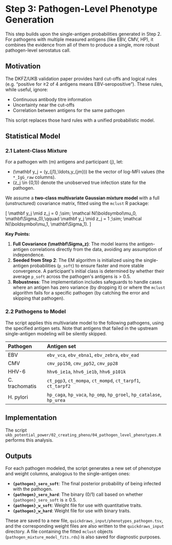 # Step 3: Pathogen-Level Phenotype Generation

This step builds upon the single-antigen probabilities generated in Step 2. For pathogens with multiple measured antigens (like EBV, CMV, HP), it combines the evidence from all of them to produce a single, more robust pathogen-level serostatus call.

## Motivation

The DKFZ/UKB validation paper provides hard cut-offs and logical rules (e.g. “positive for ≥2 of 4 antigens means EBV-seropositive”). These rules, while useful, ignore:

*   Continuous antibody titre information
*   Uncertainty near the cut-offs
*   Correlation between antigens for the same pathogen

This script replaces those hard rules with a unified probabilistic model.

## Statistical Model

### 2.1 Latent-Class Mixture

For a pathogen with \(m\) antigens and participant \(j\), let:

*   \(\mathbf y_j = (y_{j1},\ldots,y_{jm})\) be the vector of log-MFI values (the `*_IgG_raw` columns).
*   \(z_j \in \{0,1\}\) denote the unobserved true infection state for the pathogen.

We assume a **two-class multivariate Gaussian mixture model** with a full (unstructured) covariance matrix, fitted using the `mclust` R package:

\[
\mathbf y_j \mid z_j = 0 \;\sim\; \mathcal N(\boldsymbol\mu_0, \mathbf\Sigma_0),\qquad
\mathbf y_j \mid z_j = 1 \;\sim\; \mathcal N(\boldsymbol\mu_1, \mathbf\Sigma_1).
\]

**Key Points:**

1.  **Full Covariance \(\mathbf\Sigma_z\)**: The model learns the antigen-antigen correlations directly from the data, avoiding any assumption of independence.
2.  **Seeded from Step 2**: The EM algorithm is initialized using the single-antigen probabilities (`p_soft`) to ensure faster and more stable convergence. A participant's initial class is determined by whether their average `p_soft` across the pathogen's antigens is > 0.5.
3.  **Robustness**: The implementation includes safeguards to handle cases where an antigen has zero variance (by dropping it) or where the `mclust` algorithm fails for a specific pathogen (by catching the error and skipping that pathogen).

### 2.2 Pathogens to Model

The script applies this multivariate model to the following pathogens, using the specified antigen sets. Note that antigens that failed in the upstream single-antigen modeling will be silently skipped.

| Pathogen | Antigen set |
| :--- | :--- |
| EBV | `ebv_vca`, `ebv_ebna1`, `ebv_zebra`, `ebv_ead` |
| CMV | `cmv_pp150`, `cmv_pp52`, `cmv_pp28` |
| HHV-6 | `hhv6_ie1a`, `hhv6_ie1b`, `hhv6_p101k` |
| C. trachomatis | `ct_pgp3`, `ct_mompa`, `ct_mompd`, `ct_tarpf1`, `ct_tarpf2` |
| H. pylori | `hp_caga`, `hp_vaca`, `hp_omp`, `hp_groel`, `hp_catalase`, `hp_urea` |

## Implementation

The script `ukb_potential_power/02_creating_pheno/04_pathogen_level_phenotypes.R` performs this analysis.

## Outputs

For each pathogen modeled, the script generates a new set of phenotype and weight columns, analogous to the single-antigen ones:

*   **`{pathogen}_sero_soft`**: The final posterior probability of being infected with the pathogen.
*   **`{pathogen}_sero_hard`**: The binary (0/1) call based on whether `{pathogen}_sero_soft` is ≥ 0.5.
*   **`{pathogen}_w_soft`**: Weight file for use with quantitative traits.
*   **`{pathogen}_w_hard`**: Weight file for use with binary traits.

These are saved to a new file, `quickdraws_input/phenotypes_pathogen.tsv`, and the corresponding weight files are also written to the `quickdraws_input` directory. A file containing the fitted `mclust` objects (`pathogen_mixture_model_fits.rds`) is also saved for diagnostic purposes. 